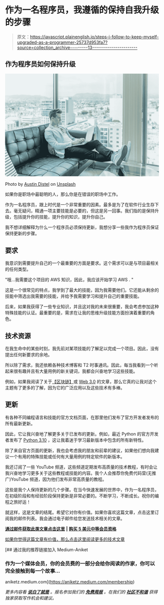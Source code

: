 # 作为一名程序员，我遵循的保持自我升级的步骤

> 原文：<https://javascript.plainenglish.io/steps-i-follow-to-keep-myself-upgraded-as-a-programmer-25737d953fa7?source=collection_archive---------13----------------------->

## 作为程序员如何保持升级

![](img/d35bc6e236f9cf9c2b86dcfb6803998c.png)

Photo by [Austin Distel](https://unsplash.com/@austindistel?utm_source=medium&utm_medium=referral) on [Unsplash](https://unsplash.com?utm_source=medium&utm_medium=referral)

如果你是职场中最聪明的人，那么你是在错误的职场中工作。

作为一名程序员，跟上时代是一个非常重要的因素。最多是为了在软件行业生存下去。毫无疑问，精通一项主要技能是必要的，但这是另一回事。我们指的是保持升级，包括提升你的技能，提升你的知识，提升你自己。

我不想详细解释为什么一个程序员必须保持更新，我想分享一些我作为程序员保证保持更新的步骤。

## 要求

我意识到需要提升自己的一个最重要的方面是要求。这个需求可以是与项目最相关的任何类型。

"哦…我需要这个项目的 AWS 知识，因此，我应该开始学习 AWS . "

这是一个很常见的特点，我学到了最大的技能，因为我需要他们。它还能从剩余的技能中筛选出我需要的技能，并给予我需要学习和提升自己的重要技能。

后来，如果我获得了一些专业知识，并且这对我的未来很重要，我会考虑参加这种特殊技能的认证。最重要的是，需求在让我的思维升级技能方面扮演着重要的角色。

## 技术资源

在我生命中的某些时刻，我先前对某项技能的了解足以完成一个项目。因此，没有提出任何新要求的余地。

所以除了需求，我还依赖各种技术博客和 T2 时事通讯。因此，每当我看到一个听起来很有趣并且有大量用例的新关键词，我都会兴奋地学习这些技能。

例如，如果我阅读了关于[【区块链】](/what-is-blockchain-and-why-all-programmers-should-know-about-it-897d73c24a75)或 [Web 3.0](/what-is-web3-is-it-the-new-internet-and-why-should-you-know-about-it-1422195bf092) 的文章，那么它真的让我对这个主题有了更多的了解，因为它的广泛应用以及这些技术有多棒。

## 更新

有各种不同编程语言和技能的官方文档页面，在那里他们发布了官方开发者发布的所有最新更新。

因此，它让我兴奋地了解更多关于已发布的更新。例如，最近 Python 的官方开发者发布了 [Python 3.10](https://python.plainenglish.io/an-introduction-to-python-3-10-features-4b361e91ff9) ，这让我着迷于学习最新版本中包含的所有新特性。

除了来自官方页面的更新，我也会考虑我的朋友和前辈的建议，如果他们想向我建议一个有用的特殊技能或任何有大量用例的特定软件的新版本。

我还订阅了一些 YouTube 频道，这些频道定期发布高质量的技术教程，有时会让我兴奋地学习更多关于这些教程或技能的内容。我个人会推荐你免费代码营(无推广)YouTube 频道，因为他们发布非常高质量的教程。

这些是我个人保持更新的几个步骤。在当今快速发展的世界中，作为一名程序员，在初级阶段和有经验阶段保持更新是非常必要的。不断学习，不断成长。祝你的编程之旅好运！

就这样，这是文章的结尾。希望它对你有价值。如果你喜欢这篇文章，点击这里订阅我的邮件列表。我会通过电子邮件给您发送技术相关的文章。

[**通过邮件获取此类文章点击这里**](https://aniketz.medium.com/subscribe) **|** [**购买 5 美元中等会员资格**](https://aniketz.medium.com/membership)

[如果你觉得这篇文章有价值，那么点击这里阅读更多的技术文章](https://aniketz.medium.com/)

[](https://aniketz.medium.com/membership) [## 通过我的推荐链接加入 Medium-Aniket

### 作为一个媒体会员，你的会员费的一部分会给你阅读的作家，你可以完全接触到每一个故事…

aniketz.medium.com](https://aniketz.medium.com/membership) 

*更多内容看* [***说白了就是***](http://plainenglish.io/) *。报名参加我们的* [***免费周报***](http://newsletter.plainenglish.io/) *。在我们的* [***社区不和谐***](https://discord.gg/GtDtUAvyhW) *获得独家获取写作机会和建议。*